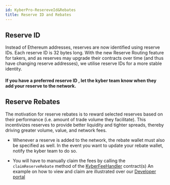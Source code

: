```yaml
---
id: KyberPro-ResereveId&Rebates
title: Reserve ID and Rebates
---
```

[//]: # (tagline)

## Reserve ID

Instead of Ethereum addresses, reserves are now identified using reserve IDs. Each reserve ID is 32 bytes long. With the new Reserve Routing feature for takers, and as reserves may upgrade their contracts over time (and thus have changing reserve addresses), we utilise reserve IDs for a more stable identity.

#### If you have a preferred reserve ID , let the kyber team know when they add your reserve to the network.


## Reserve Rebates

The motivation for reserve rebates is to reward selected reserves based on their performance (i.e. amount of trade volume they facilitate). This incentivizes reserves to provide better liquidity and tighter spreads, thereby driving greater volume, value, and network fees.

* Whenever a reserve is added to the network, the rebate wallet must also be specified as well. In the event you want to update your rebate wallet, notify the kyber team to do so.

* You will have to manually claim the fees by calling the `claimReserveRebate` method of the [KyberFeeHandler](https://ropsten.etherscan.io/address/0xe57B2c3b4E44730805358131a6Fc244C57178Da7) contract(s)
An example on how to view and claim are illustrated over our [Developer portal](https://developer.kyber.network/docs/Reserves-Rebates/)